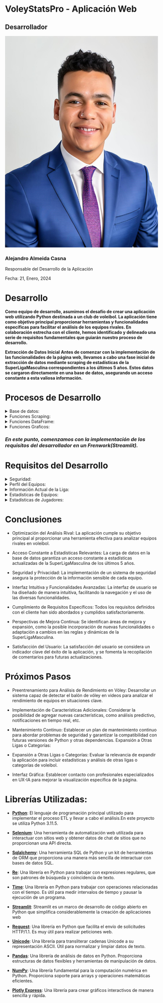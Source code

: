 # VoleyStatsPro - Aplicación Web

## Desarrollador
![Imagen del Desarrollador](img/foto%20perfil.jpg)
### Alejandro Almeida Casna
Responsable del Desarrollo de la Aplicación

Fecha: 21, Enero, 2024

# Desarrollo
**Como equipo de desarrollo, asumimos el desafío de crear una aplicación web utilizando Python destinada a un club de voleibol. La aplicación tiene como objetivo principal proporcionar herramientas y funcionalidades específicas para facilitar el análisis de los equipos rivales. En colaboración estrecha con el cliente, hemos identificado y delineado una serie de requisitos fundamentales que guiarán nuestro proceso de desarrollo.**

**Extracción de Datos Inicial**
**Antes de comenzar con la implementación de las funcionalidades de la página web, llevamos a cabo una fase inicial de extracción de datos mediante scraping de estadísticas de la SuperLigaMasculina correspondientes a los últimos 5 años. Estos datos se cargaron directamente en una base de datos, asegurando un acceso constante a esta valiosa información.**


# Procesos de Desarrollo
<details>
  <summary>Base de datos:</summary>
  Creamos una base de datos en PostgreSQL para almacenar todo lo extraído, en base a una consulta de creación.
  Relacionamos todas las tablas de la base de datos para optimizar las consultas y asegurar una eficiente recuperación de datos. 
  <img src="img/creacion DB.png" >
  <img src="img/ERG_postgreSQL.png" >
</details>

<details>
  <summary>Funciones Scraping:</summary>
  Creamos unas funciones que nos ayudarían a poder hacer scraping de toda la información necesaria. Sus parámetros son la URL y lo que deseamos scrapear, como equipos, estadísticas, clasificación, etc.
  <img src="img/src_scraping.png">
</details>

<details>
  <summary>Funciones DataFrame:</summary>

  - Creamos una función que nos ayudaría a limpiar y organizar un DataFrame para que esté preparado para ser descargado como CSV y subirlo a la base de datos. Sus parámetros son los datos extraídos del scraping en crudo, el nombre de las columnas que deseamos, y nuevamente el parámetro que sería el tipo de DataFrame.

- Se implementaron dos funciones adicionales:

- La función mapear tiene como objetivo igualar los nombres de todos los equipos, ya que podían variar dependiendo de la temporada.
- La función normalizar se utiliza para que todos los datos estén sin acentuación y libres de caracteres específicos que podrían no ser adecuados para una base de datos.
  <img src="img/src_datos.png">
</details>

<details>
  <summary>Funciones Graficos:</summary>
  Creamos distintos tipos de gráficos para su utilización en la página web, con el propósito de visualizar los datos de una manera más atractiva.
  <img src="img/src_graficos.png">
</details>


### *En este punto, comenzamos con la implementación de los requisitos del desarrollador en un Frenwork(Streamlit).*


# Requisitos del Desarrollo

<details>
  <summary>Seguridad:</summary>
    Dada la naturaleza confidencial de la información, implementaremos un sistema de seguridad que permita el acceso único.
    <img src="img/seguridad.png" alt="Seguridad">
</details>

<details>
<summary>Perfil del Equipos:</summary>
Registro detallado de información general del equipo, incluyendo nombre, ubicación y datos de contacto.
<img src="img/detalles equipos.png">
</details>

<details>
<summary>Información Actual de la Liga:</summary>
Tabla de posiciones presentada en formato de hoja de cálculo y gráfico de barras.
Tabla de partidos jugados y por jugar, con fechas respectivas y un selector para filtrar partidos específicos de un equipo.
<img src="img/inicio.png" >
<img src="img/posicion.png">
</details>

<details>
<summary>Estadísticas de Equipos:</summary>
Estadísticas detalladas con un selector de temporada, equipo y tipo de gráfico.
Comparador de estadísticas de temporadas y equipos para visualizar las diferencias entre ellas.
<img src="img/estadistica generales equipo0.png">
<img src="img/estadistica generales equipo.png">
<img src="img/comparador de temporadas0.png">
<img src="img/comparador de temporadas.png">
<img src="img/comparador de equipos0.png">
<img src="img/comparador de equipos.png">
</details>

<details>
<summary>Estadísticas de Jugadores:</summary>
Estadísticas detalladas por jugador en una posición específica, con opciones de comparación mediante un selector de gráfico.
<img src="img/comparador de jugador0.png">
<img src="img/comparador de jugador.png">
</details>


# Conclusiones



- Optimización del Análisis Rival:
La aplicación cumple su objetivo principal al proporcionar una herramienta efectiva para analizar equipos rivales en voleibol.
- Acceso Constante a Estadísticas Relevantes:
La carga de datos en la base de datos garantiza un acceso constante a estadísticas actualizadas de la SuperLigaMasculina de los últimos 5 años.


- Seguridad y Privacidad: La implementación de un sistema de seguridad asegura la protección de la información sensible de cada equipo.


- Interfaz Intuitiva y Funcionalidades Avanzadas: La interfaz de usuario se ha diseñado de manera intuitiva, facilitando la navegación y el uso de las diversas funcionalidades.


- Cumplimiento de Requisitos Específicos: Todos los requisitos definidos con el cliente han sido abordados y cumplidos satisfactoriamente.


- Perspectivas de Mejora Continua: Se identifican áreas de mejora y expansión, como la posible incorporación de nuevas funcionalidades o adaptación a cambios en las reglas y dinámicas de la SuperLigaMasculina.


- Satisfacción del Usuario: La satisfacción del usuario se considera un indicador clave del éxito de la aplicación, y se fomenta la recopilación de comentarios para futuras actualizaciones.

# Próximos Pasos
- Preentrenamiento para Análisis de Rendimiento en Vóley:
Desarrollar un sistema capaz de detectar el balón de vóley en videos para analizar el rendimiento de equipos en situaciones clave.
- Implementación de Características Adicionales:
Considerar la posibilidad de agregar nuevas características, como análisis predictivo, notificaciones en tiempo real, etc.


- Mantenimiento Continuo: Establecer un plan de mantenimiento continuo para abordar problemas de seguridad y garantizar la compatibilidad con futuras versiones de Python y otras dependencias.
Expansión a Otras Ligas o Categorías:

- Expansión a Otras Ligas o Categorías:  Evaluar la relevancia de expandir la aplicación para incluir estadísticas y análisis de otras ligas o categorías de voleibol.

- Interfaz Gráfica: Establecer contacto con profesionales especializados en UX-IA para mejorar la visualización específica de la página.

# Librerías Utilizadas:

- [**Python**](https://www.python.org):  El lenguaje de programación principal utilizado para implementar el proceso ETL y llevar a cabo el análisis.En este proyecto se utiliza Python 3.11.5.

- [**Selenium**](https://www.selenium.dev/documentation/): Una herramienta de automatización web utilizada para interactuar con sitios web y obtener datos de chat de sitios que no proporcionan una API directa.

- [**Sqlalchemy**](https://docs.sqlalchemy.org/en/20/): Una herramienta SQL de Python y un kit de herramientas de ORM que proporciona una manera más sencilla de interactuar con bases de datos SQL.

- [**Re**](https://docs.python.org/3/library/re.html): Una librería en Python para trabajar con expresiones regulares, que son patrones de búsqueda y coincidencia de texto. 

- [**Time**](https://docs.python.org/3/library/time.html): Una librería en Python para trabajar con operaciones relacionadas con el tiempo. Es útil para medir intervalos de tiempo y pausar la ejecución de un programa.

- [**Streamlit**](https://streamlit.io/): Streamlit es un marco de desarrollo de código abierto en Python que simplifica considerablemente la creación de aplicaciones web 

- [**Request**](https://docs.python-requests.org/en/latest/): Una librería en Python que facilita el envío de solicitudes HTTP/1.1. Es muy útil para realizar peticiones web.

- [**Unicode**](https://pypi.org/project/Unidecode/#description): Una librería para transliterar cadenas Unicode a su representación ASCII. Útil para normalizar y limpiar datos de texto.

- [**Pandas**](https://pandas.pydata.org/getting_started.html): Una librería de análisis de datos en Python. Proporciona estructuras de datos flexibles y herramientas de manipulación de datos.

- [**NumPy**](https://numpy.org/doc/stable/): Una librería fundamental para la computación numérica en Python. Proporciona soporte para arrays y operaciones matemáticas eficientes.

- [**Plotly Express**](https://plotly.com/python/): Una librería para crear gráficos interactivos de manera sencilla y rápida.

